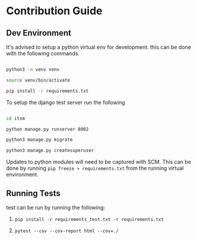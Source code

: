 # Contribution Guide


## Dev Environment

It's advised to setup a python virtual env for development. this can be done with the following commands.

``` bash

python3 -m venv venv

source venv/bin/activate

pip install -r requirements.txt

```

To setup the django test server run the following

``` bash

cd itsm

python manage.py runserver 8002

python3 manage.py migrate

python3 manage.py createsuperuser

```

Updates to python modules will need to be captured with SCM. This can be done by running `pip freeze > requirements.txt` from the running virtual environment.


## Running Tests

test can be run by running the following:

1. `pip install -r requirements_test.txt -r requirements.txt`

1. `pytest --cov --cov-report html --cov=./`

